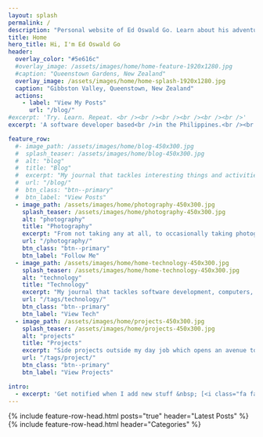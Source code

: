 ```yaml
---
layout: splash
permalink: /
description: "Personal website of Ed Oswald Go. Learn about his adventures in software development, technology, photography, and more!"
title: Home
hero_title: Hi, I'm Ed Oswald Go
header:
  overlay_color: "#5e616c"
  #overlay_image: /assets/images/home/home-feature-1920x1280.jpg
  #caption: "Queenstown Gardens, New Zealand"
  overlay_image: /assets/images/home/home-splash-1920x1280.jpg
  caption: "Gibbston Valley, Queenstown, New Zealand"
  actions:
    - label: "View My Posts"
      url: "/blog/"
#excerpt: 'Try. Learn. Repeat. <br /><br /><br /><br /><br /><br />'
excerpt: 'A software developer based<br />in the Philippines.<br /><br /><br /><br /><br />'

feature_row:
  #- image_path: /assets/images/home/blog-450x300.jpg
  #  splash_teaser: /assets/images/home/blog-450x300.jpg
  #  alt: "blog"
  #  title: "Blog"
  #  excerpt: "My journal that tackles interesting things and activities, like technology, computers, gadgets, software development, photography, food, and travel."
  #  url: "/blog/"
  #  btn_class: "btn--primary"
  #  btn_label: "View Posts"
  - image_path: /assets/images/home/photography-450x300.jpg
    splash_teaser: /assets/images/home/photography-450x300.jpg
    alt: "photography"
    title: "Photography"
    excerpt: "From not taking any at all, to occasionally taking photographs. Follow my casual journey in capturing various moments, ranging from ordinary to something amazing."
    url: "/photography/"
    btn_class: "btn--primary"
    btn_label: "Follow Me"
  - image_path: /assets/images/home/home-technology-450x300.jpg
    splash_teaser: /assets/images/home/home-technology-450x300.jpg
    alt: "technology"
    title: "Technology"
    excerpt: "My journal that tackles software development, computers, gadgets, and other interesting tech stuffs."
    url: "/tags/technology/"
    btn_class: "btn--primary"
    btn_label: "View Tech"
  - image_path: /assets/images/home/projects-450x300.jpg
    splash_teaser: /assets/images/home/projects-450x300.jpg
    alt: "projects"
    title: "Projects"
    excerpt: "Side projects outside my day job which opens an avenue to learn new things and to try new experiences."
    url: "/tags/project/"
    btn_class: "btn--primary"
    btn_label: "View Projects"

intro:
  - excerpt: 'Get notified when I add new stuff &nbsp; [<i class="fa fa-twitter"></i> @oswaldogo](https://twitter.com/oswaldogo){: .btn .btn--twitter}'
---
```


{% include feature-row-head.html posts="true" header="Latest Posts" %}
{% include feature-row-head.html header="Categories" %}